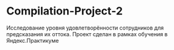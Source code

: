 # Compilation-Project-2
Исследование уровня удовлетворённости сотрудников для предсказания их оттока. Проект сделан в рамках обучения в Яндекс.Практикуме
